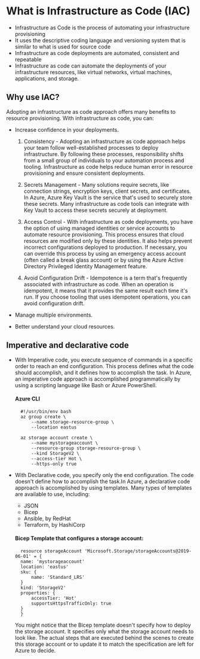 # What is Infrastructure as Code (IAC)

- Infrastructure as Code is the process of automating your infrastructure provisioning
- It uses the descriptive coding language and versioning system that is similar to what is used for source code
- Infrastructure as code deployments are automated, consistent and repeatable
- Infrastructure as code can automate the deployments of your infrastructure resources, like virtual networks, virtual machines, applications, and storage.

## Why use IAC?

   Adopting an infrastructure as code approach offers many benefits to resource provisioning. With infrastructure as code, you can:

- Increase confidence in your deployments.

    1. Consistency -  Adopting an infrastructure as code approach helps your team follow well-established processes to deploy infrastructure. By following these processes, responsibility shifts from a small group of individuals to your automation process and tooling. Infrastructure as code helps reduce human error in resource provisioning and ensure consistent deployments.
    
    2. Secrets Management - Many solutions require secrets, like connection strings, encryption keys, client secrets, and certificates. In Azure, Azure Key Vault is the service that's used to securely store these secrets. Many infrastructure as code tools can integrate with Key Vault to access these secrets securely at deployment.

    3. Access Control - With infrastructure as code deployments, you have the option of using managed identities or service accounts to automate resource provisioning. This process ensures that cloud resources are modified only by these identities. It also helps prevent incorrect configurations deployed to production. If necessary, you can override this process by using an emergency access account (often called a break glass account) or by using the Azure Active Directory Privileged Identity Management feature.

    4. Avoid Configuration Drift -  Idempotence is a term that's frequently associated with infrastructure as code. When an operation is idempotent, it means that it provides the same result each time it's run. If you choose tooling that uses idempotent operations, you can avoid configuration drift.

- Manage multiple environments.
- Better understand your cloud resources.

## Imperative and declarative code

- With Imperative code, you execute sequence of commands in a specific order to reach an end configuration. This process defines what the code should accomplish, and it defines how to accomplish the task. In Azure, an imperative code approach is accomplished programmatically by using a scripting language like Bash or Azure PowerShell. 

    #### Azure CLI
        #!/usr/bin/env bash
        az group create \
            --name storage-resource-group \
            --location eastus

        az storage account create \
            --name mystorageaccount \
            --resource-group storage-resource-group \
            --kind StorageV2 \
            --access-tier Hot \
            --https-only true

- With Declarative code, you specify only the end configuration. The code doesn't define how to accomplish the task.In Azure, a declarative code approach is accomplished by using templates. Many types of templates are available to use, including:
  
    * JSON
    * Bicep
    * Ansible, by RedHat
    * Terraform, by HashiCorp


    #### Bicep Template that configures a storage account: 

        resource storageAccount 'Microsoft.Storage/storageAccounts@2019-06-01' = {
        name: 'mystorageaccount'
        location: 'eastus'
        sku: {
            name: 'Standard_LRS'
        }
        kind: 'StorageV2'
        properties: {
            accessTier: 'Hot'
            supportsHttpsTrafficOnly: true
        }
        }

    You might notice that the Bicep template doesn't specify how to deploy the storage account. It specifies only what the storage account needs to look like. The actual steps that are executed behind the scenes to create this storage account or to update it to match the specification are left for Azure to decide.


